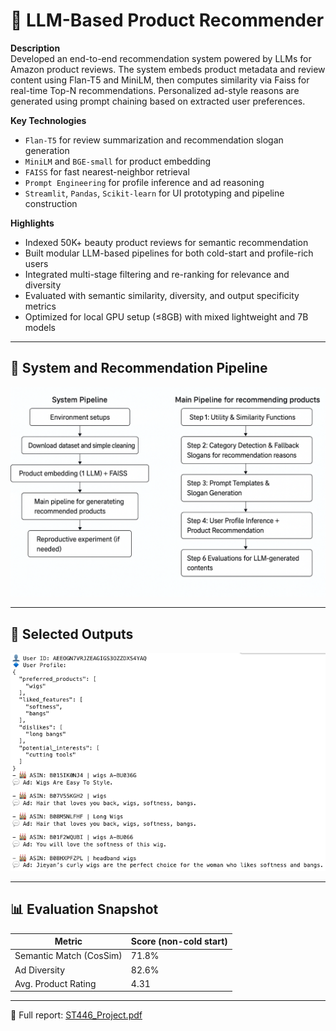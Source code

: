 # 📌 LLM-Based Product Recommender

**Description**  
Developed an end-to-end recommendation system powered by LLMs for Amazon product reviews. The system embeds product metadata and review content using Flan-T5 and MiniLM, then computes similarity via Faiss for real-time Top-N recommendations. Personalized ad-style reasons are generated using prompt chaining based on extracted user preferences.

**Key Technologies**  
- `Flan-T5` for review summarization and recommendation slogan generation  
- `MiniLM` and `BGE-small` for product embedding  
- `FAISS` for fast nearest-neighbor retrieval  
- `Prompt Engineering` for profile inference and ad reasoning  
- `Streamlit`, `Pandas`, `Scikit-learn` for UI prototyping and pipeline construction

**Highlights**  
- Indexed 50K+ beauty product reviews for semantic recommendation  
- Built modular LLM-based pipelines for both cold-start and profile-rich users  
- Integrated multi-stage filtering and re-ranking for relevance and diversity  
- Evaluated with semantic similarity, diversity, and output specificity metrics  
- Optimized for local GPU setup (≤8GB) with mixed lightweight and 7B models

---

## 🔁 System and Recommendation Pipeline 

<img src="assets/LLM_pipeline.png" width="720">

---

## 🧾 Selected Outputs
<img src="assets/LLM_recitem3.png" width="720">

---

## 📊 Evaluation Snapshot

| Metric                  | Score (non-cold start) |
|-------------------------|------------------------|
| Semantic Match (CosSim) | 71.8%                  |
| Ad Diversity            | 82.6%                  |
| Avg. Product Rating     | 4.31                   |

---

📁 Full report: [ST446_Project.pdf](./4%20Report/ST446_Project.pdf)
